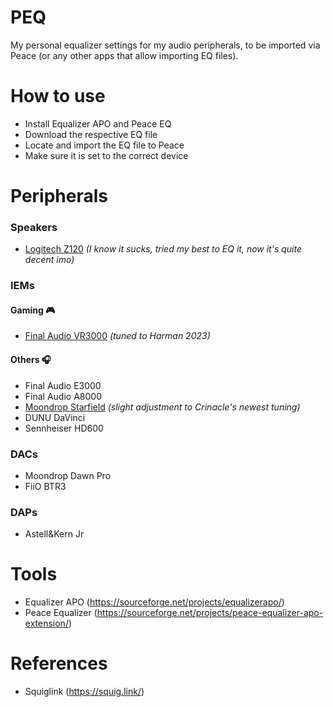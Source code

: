 # PEQ
My personal equalizer settings for my audio peripherals, to be imported via Peace (or any other apps that allow importing EQ files).

# How to use
- Install Equalizer APO and Peace EQ
- Download the respective EQ file
- Locate and import the EQ file to Peace
- Make sure it is set to the correct device

# Peripherals
### Speakers
- [Logitech Z120](https://github.com/oiwyn/EQ/blob/f09dfc3e36a91762da63bd7d03a6ed1c3c3e95f5/ok-peq-logitech-z120.txt) _(I know it sucks, tried my best to EQ it, now it's quite decent imo)_ 

### IEMs
#### Gaming 🎮
- [Final Audio VR3000](https://github.com/oiwyn/EQ/blob/f09dfc3e36a91762da63bd7d03a6ed1c3c3e95f5/ok-peq-final-vr3000.txt) _(tuned to Harman 2023)_ 

#### Others 🎧
- Final Audio E3000
- Final Audio A8000
- [Moondrop Starfield](https://github.com/oiwyn/EQ/blob/ef8d51d5caaddef93bbf8740e53eba683e1cfce0/ok-peq-moondrop-starfield.txt) _(slight adjustment to Crinacle's newest tuning)_
- DUNU DaVinci
- Sennheiser HD600

### DACs
- Moondrop Dawn Pro
- FiiO BTR3

### DAPs
- Astell&Kern Jr

# Tools
- Equalizer APO (https://sourceforge.net/projects/equalizerapo/)
- Peace Equalizer (https://sourceforge.net/projects/peace-equalizer-apo-extension/)

# References
- Squiglink (https://squig.link/)
